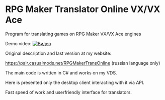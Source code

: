 # RPG Maker Translator Online VX/VX Ace
Program for translating games on RPG Maker VX/VX Ace engines

Demo video:
[![Видео](https://pair.casualmods.net/images/Onlinetrans/demo.png)](https://youtu.be/PkSxyJofxdY)

Original description and last version at my website:

https://pair.casualmods.net/RPGMakerTransOnline
(russian language only)

The main code is written in C# and works on my VDS.

Here is presented only the desktop client interacting with it via API.

Fast speed of work and userfriendly interface for translators.
